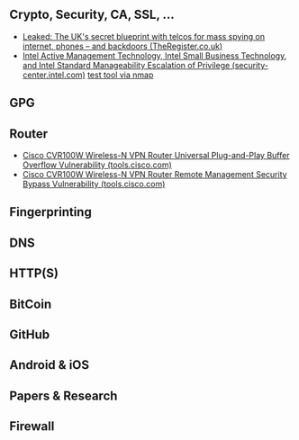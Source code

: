 Crypto, Security, CA, SSL, ...
----------

* [Leaked: The UK's secret blueprint with telcos for mass spying on internet, phones – and backdoors (TheRegister.co.uk)](https://www.theregister.co.uk/2017/05/04/uk_bulk_surveillance_powers_draft/)
* [Intel Active Management Technology, Intel Small Business Technology, and Intel Standard Manageability Escalation of Privilege (security-center.intel.com)](https://security-center.intel.com/advisory.aspx?intelid=INTEL-SA-00075&languageid=en-fr) [test tool via nmap](https://github.com/nmap/nmap/pull/876)


GPG
----------





Router
----------

* [Cisco CVR100W Wireless-N VPN Router Universal Plug-and-Play Buffer Overflow Vulnerability (tools.cisco.com)](https://tools.cisco.com/security/center/content/CiscoSecurityAdvisory/cisco-sa-20170503-cvr100w1)
* [Cisco CVR100W Wireless-N VPN Router Remote Management Security Bypass Vulnerability (tools.cisco.com)](https://tools.cisco.com/security/center/content/CiscoSecurityAdvisory/cisco-sa-20170503-cvr100w2)



Fingerprinting
----------




DNS
----------





HTTP(S)
----------




BitCoin
----------





GitHub
----------




Android & iOS
----------




Papers & Research
----------





Firewall
----------




